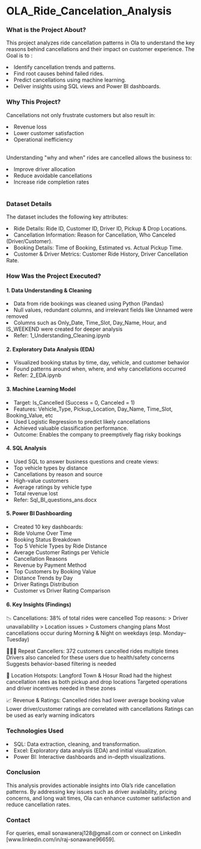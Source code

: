 # OLA_Ride_Cancelation_Analysis
<h3>What is the Project About?</h3>
<p>This project analyzes ride cancellation patterns in Ola to understand the key reasons behind cancellations and their impact on customer experience. The Goal is to :</p>
<li>Identify cancellation trends and patterns.</li>
<li>Find root causes behind failed rides.</li>
<li>Predict cancellations using machine learning.</li>
<li>Deliver insights using SQL views and Power BI dashboards.</li>

<h3>Why This Project?</h3>
<p>Cancellations not only frustrate customers but also result in:</p>
<li>Revenue loss</li>
<li>Lower customer satisfaction</li>
<li>Operational inefficiency</li>
<br>
<p>Understanding "why and when" rides are cancelled allows the business to:</p>
<li>Improve driver allocation</li>
<li>Reduce avoidable cancellations</li>
<li>Increase ride completion rates</li>
<br>
<h3>Dataset Details</h3>
<p>The dataset includes the following key attributes:</p>

<li>Ride Details: Ride ID, Customer ID, Driver ID, Pickup & Drop Locations.</li>
<li>Cancellation Information: Reason for Cancellation, Who Canceled (Driver/Customer).</li>
<li>Booking Details: Time of Booking, Estimated vs. Actual Pickup Time.</li>
<li>Customer & Driver Metrics: Customer Ride History, Driver Cancellation Rate.</li>

<h3>How Was the Project Executed?</h3>
<h4>1. Data Understanding & Cleaning</h4>
<li>Data from ride bookings was cleaned using Python (Pandas)</li>
<li>Null values, redundant columns, and irrelevant fields like Unnamed were removed</li>
<li>Columns such as Only_Date, Time_Slot, Day_Name, Hour, and IS_WEEKEND were created for deeper analysis</li>
<li>Refer: 1_Understanding_Cleaning.ipynb</li>

<h4>2. Exploratory Data Analysis (EDA)</h4>
<li>Visualized booking status by time, day, vehicle, and customer behavior</li>
<li>Found patterns around when, where, and why cancellations occurred</li>
<li>Refer: 2_EDA.ipynb</li>

<h4>3. Machine Learning Model</h4>
<li>Target: Is_Cancelled (Success = 0, Canceled = 1)</li>
<li>Features: Vehicle_Type, Pickup_Location, Day_Name, Time_Slot, Booking_Value, etc</li>
<li>Used Logistic Regression to predict likely cancellations</li>
<li>Achieved valuable classification performance.</li>
<li>Outcome: Enables the company to preemptively flag risky bookings</li>

<h4>4. SQL Analysis</h4>
<li>Used SQL to answer business questions and create views:</li>
<li>Top vehicle types by distance</li>
<li>Cancellations by reason and source</li>
<li>High-value customers</li>
<li>Average ratings by vehicle type</li>
<li>Total revenue lost</li>
<li>Refer: Sql_BI_questions_ans.docx</li>

<h4>5. Power BI Dashboarding</h4>
<li>Created 10 key dashboards:</li>
<li>Ride Volume Over Time</li>
<li>Booking Status Breakdown</li>
<li>Top 5 Vehicle Types by Ride Distance</li>
<li>Average Customer Ratings per Vehicle</li>
<li>Cancellation Reasons</li>
<li>Revenue by Payment Method</li>
<li>Top Customers by Booking Value</li>
<li>Distance Trends by Day</li>
<li>Driver Ratings Distribution</li>
<li>Customer vs Driver Rating Comparison</li>

<h4>6. Key Insights (Findings)</h4>
<p>
📉 Cancellations:
38% of total rides were cancelled
Top reasons:
  > Driver unavailability
  > Location issues
  > Customers changing plans
Most cancellations occur during Morning & Night on weekdays (esp. Monday–Tuesday)

🧑‍🤝‍🧑 Repeat Cancellers:
372 customers cancelled rides multiple times
Drivers also canceled for these users due to health/safety concerns
Suggests behavior-based filtering is needed

📍 Location Hotspots:
Langford Town & Hosur Road had the highest cancellation rates as both pickup and drop locations
Targeted operations and driver incentives needed in these zones

📈 Revenue & Ratings:
Cancelled rides had lower average booking value
Lower driver/customer ratings are correlated with cancellations
Ratings can be used as early warning indicators  
</p>

<h3>Technologies Used</h3>
<li>SQL: Data extraction, cleaning, and transformation.</li>
<li>Excel: Exploratory data analysis (EDA) and initial visualization.</li>
<li>Power BI: Interactive dashboards and in-depth visualizations.</li>

<h3>Conclusion</h3>
<p>This analysis provides actionable insights into Ola’s ride cancellation patterns. By addressing key issues such as driver availability, pricing concerns, and long wait times, Ola can enhance customer satisfaction and reduce cancellation rates.</p>

<h3>Contact</h3>
<p>For queries, email sonawaneraj128@gmail.com or connect on LinkedIn [www.linkedin.com/in/raj-sonawane96659].</p>
